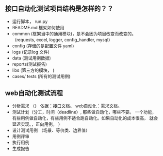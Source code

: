 ## 接口自动化测试项目结构是怎样的？？
- 运行脚本， run.py
- README.md 框架如何使用
- common (框架当中的通用模块)，是不会因为项目改变而改变的。
（requests, excel, logger, config_handler, mysql）
- config (存储的是配置文件 yaml)
- logs (记录log 文件)
- data (测试用例数据)
- reports(测试报告)
- libs (第三方的模块， )
- cases/ tests (所有的测试用例)


## web自动化测试流程
- 分析需求 （） 依据：接口文档。 web自动化：需求文档。
- 测试计划（分工，时间（deadline）, 那些做自动化，哪些不要。
一个功能，有些用例做自动化，有些用例不适合跑自动化。如果自动化的成本很高，
就会延迟实现。，正向用例。
）
- 设计测试用例 （场景、等价类、边界值）
- 用例评审
- 执行用例
- 生成报告